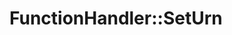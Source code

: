 # FunctionHandler::SetUrn

```{doxygenfunction} YR::FunctionHandler::SetUrn(const std::string &urn)
```
